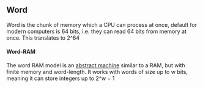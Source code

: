 ## Word
Word is the chunk of memory which a CPU can process at once, default for modern computers is 64 bits, i.e. they can read 64 bits from memory at once. This translates to 2^64
#### Word-RAM
The word RAM model is an [abstract machine](https://en.wikipedia.org/wiki/Abstract_machine "Abstract machine") similar to a RAM, but with finite memory and word-length. It works with words of size up to w bits, meaning it can store integers up to 2^w − 1

